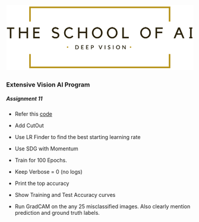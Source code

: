 # ![LOGO](images/LOGO.png)



### 					                    									Extensive Vision AI Program

##### Assignment 11

- Refer this [code](https://github.com/amitdoda1983/EVA-Session-6/blob/master/6A_M6_Amit_Doda.ipynb) 

- Add CutOut

- Use LR Finder to find the best starting learning rate

- Use SDG with Momentum

- Train for 100 Epochs. 

- Keep Verbose = 0 (no logs)

- Print the top accuracy

- Show Training and Test Accuracy curves

- Run GradCAM on the any 25 misclassified images. Also clearly mention  prediction and ground truth labels.

  

